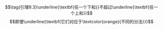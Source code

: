 $$\tag{引理9.3}\underline{\textbf{任一个下和}}不超过\underline{\textbf{任一个上和}}$$
$$即便\underline{\textbf{它们对应于\textcolor{orange}{不同的分法}}}$$